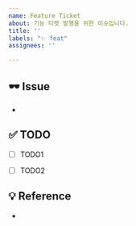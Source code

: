 ```yaml
---
name: Feature Ticket
about: 기능 티켓 발행을 위한 이슈입니다.
title: ''
labels: "✨ feat"
assignees: ''

---
```


## 🕶️ Issue

- 


## ✅ TODO

- [ ] TODO1
- [ ] TODO2


## 💡 Reference

-
